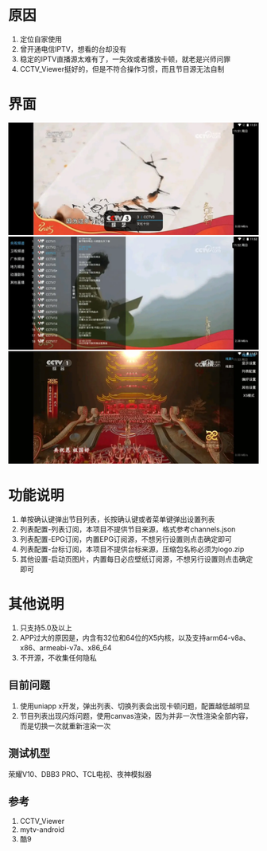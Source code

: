 

# 原因
1. 定位自家使用
2. 曾开通电信IPTV，想看的台却没有
3. 稳定的IPTV直播源太难有了，一失效或者播放卡顿，就老是兴师问罪
4. CCTV_Viewer挺好的，但是不符合操作习惯，而且节目源无法自制


# 界面
![主界面](image/1.webp)
![节目列表](image/2.webp)
![设置列表](image/3.webp)

# 功能说明
1. 单按确认键弹出节目列表，长按确认键或者菜单键弹出设置列表
2. 列表配置-列表订阅，本项目不提供节目来源，格式参考channels.json
3. 列表配置-EPG订阅，内置EPG订阅源，不想另行设置则点击确定即可
4. 列表配置-台标订阅，本项目不提供台标来源，压缩包名称必须为logo.zip
5. 其他设置-启动页图片，内置每日必应壁纸订阅源，不想另行设置则点击确定即可

# 其他说明
1. 只支持5.0及以上
2. APP过大的原因是，内含有32位和64位的X5内核，以及支持arm64-v8a、x86、armeabi-v7a、x86_64
3. 不开源，不收集任何隐私

## 目前问题
1. 使用uniapp x开发，弹出列表、切换列表会出现卡顿问题，配置越低越明显
2. 节目列表出现闪烁问题，使用canvas渲染，因为并非一次性渲染全部内容，而是切换一次就重新渲染一次


## 测试机型
荣耀V10、DBB3 PRO、TCL电视、夜神模拟器

## 参考
1. CCTV_Viewer
2. mytv-android
3. 酷9
